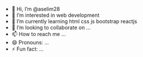 - 👋 Hi, I’m @aselim28
- 👀 I’m interested in web development
- 🌱 I’m currently learning html css js bootstrap reactjs 
- 💞️ I’m looking to collaborate on ...
- 📫 How to reach me ...
- 😄 Pronouns: ...
- ⚡ Fun fact: ...

<!---
aselim28/aselim28 is a ✨ special ✨ repository because its `README.md` (this file) appears on your GitHub profile.
You can click the Preview link to take a look at your changes.
--->

